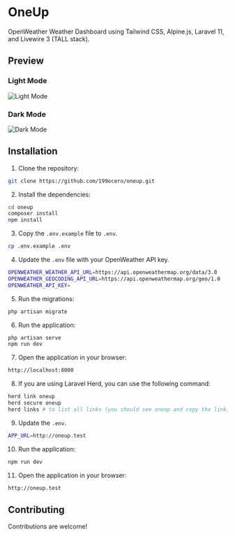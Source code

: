 # OneUp

OpenWeather Weather Dashboard using Tailwind CSS, Alpine.js, Laravel 11, and Livewire 3 (TALL stack).

## Preview

### Light Mode

![Light Mode](public/light.png)

### Dark Mode

![Dark Mode](public/dark.png)

## Installation

1. Clone the repository:

```bash
git clone https://github.com/199ocero/oneup.git
```

2. Install the dependencies:

```bash
cd oneup
composer install
npm install
```

3. Copy the `.env.example` file to `.env`.

```bash
cp .env.example .env
```

4. Update the `.env` file with your OpenWeather API key.

```bash
OPENWEATHER_WEATHER_API_URL=https://api.openweathermap.org/data/3.0
OPENWEATHER_GEOCODING_API_URL=https://api.openweathermap.org/geo/1.0
OPENWEATHER_API_KEY=
```

5. Run the migrations:

```bash
php artisan migrate
```

6. Run the application:

```bash
php artisan serve
npm run dev
```

7. Open the application in your browser:

```bash
http://localhost:8000
```

8. If you are using Laravel Herd, you can use the following command:

```bash
herd link oneup
herd secure oneup
herd links # to list all links (you should see oneup and copy the link)
```

9. Update the `.env`.

```bash
APP_URL=http://oneup.test
```

10. Run the application:

```bash
npm run dev
```

11. Open the application in your browser:

```bash
http://oneup.test
```

## Contributing

Contributions are welcome!
